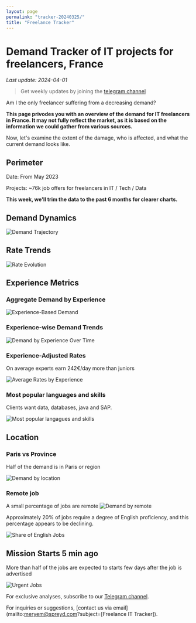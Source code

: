 ```yaml
---
layout: page
permalink: "tracker-20240325/"
title: "Freelance Tracker"
---
```

# Demand Tracker of IT projects for freelancers, France

*Last update: 2024-04-01*

> Get weekly updates by joining the [telegram channel](https://t.me/+3y9PJaF335UxYTg0)

Am I the only freelancer suffering from a decreasing demand?

**This page privodes you with an overview of the demand for IT freelancers in France. It may not fully reflect the market, as it is based on the information we could gather from various sources.**

Now, let's examine the extent of the damage, who is affected, and what the current demand looks like.

## Perimeter

Date: From May 2023

Projects: ~76k job offers for freelancers in IT / Tech / Data

**This week, we'll trim the data to the past 6 months for clearer charts.**

## Demand Dynamics

![Demand Trajectory](figs/20240325_missions_by_week.png)

## Rate Trends

![Rate Evolution](figs/20240325_missions_by_week_rate.png)

## Experience Metrics

### Aggregate Demand by Experience

![Experience-Based Demand](figs/20240325_exp_lvl.png)

### Experience-wise Demand Trends

![Demand by Experience Over Time](figs/20240325_missions_by_week_exp.png)

### Experience-Adjusted Rates

On average experts earn 242€/day more than juniors

![Average Rates by Experience](figs/20240325_exp_lvl_rate.png)

### Most popular languages and skills

Clients want data, databases, java and SAP.

![Most popular langagues and skills](figs/20240325_missions_by_skill.png)

## Location

### Paris vs Province

Half of the demand is in Paris or region

![Demand by location](figs/20240325_missions_by_location.png)

### Remote job

A small percentage of jobs are remote
![Demand by remote](figs/20240325_missions_by_remote.png)

Approximately 20% of jobs require a degree of English proficiency, and this percentage appears to be declining.

![Share of English Jobs](figs/20240325_missions_anglais.png)

## Mission Starts 5 min ago

More than half of the jobs are expected to starts few days after the job is advertised

![Urgent Jobs](figs/20240325_missions_by_urgent.png)

For exclusive analyses, subscribe to our [Telegram channel](https://t.me/+3y9PJaF335UxYTg0).

For inquiries or suggestions, [contact us via email](mailto:meryem@spreyd.com?subject=[Freelance IT Tracker]).
